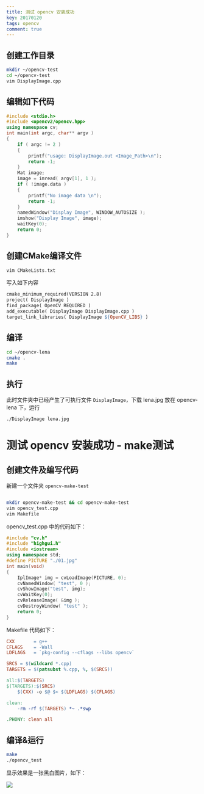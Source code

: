 ```yaml
---
title: 测试 opencv 安装成功
key: 20170120
tags: opencv
comment: true
---
```


## 创建工作目录

```sh
mkdir ~/opencv-test
cd ~/opencv-test
vim DisplayImage.cpp
```

## 编辑如下代码

```cpp
#include <stdio.h>
#include <opencv2/opencv.hpp>
using namespace cv;
int main(int argc, char** argv )
{
	if ( argc != 2 )
	{
		printf("usage: DisplayImage.out <Image_Path>\n");
		return -1;
	}
	Mat image;
	image = imread( argv[1], 1 );
	if ( !image.data )
	{
		printf("No image data \n");
		return -1;
	}
	namedWindow("Display Image", WINDOW_AUTOSIZE );
	imshow("Display Image", image);
	waitKey(0);
	return 0;
}
```

## 创建CMake编译文件

```bash
vim CMakeLists.txt
```

写入如下内容

```makefile
cmake_minimum_required(VERSION 2.8)
project( DisplayImage )
find_package( OpenCV REQUIRED )
add_executable( DisplayImage DisplayImage.cpp )
target_link_libraries( DisplayImage ${OpenCV_LIBS} )
```

## 编译

```bash
cd ~/opencv-lena
cmake .
make
```

## 执行

此时文件夹中已经产生了可执行文件 `DisplayImage`，下载 lena.jpg 放在 opencv-lena 下，运行

```bash
./DisplayImage lena.jpg
```

# 测试 opencv 安装成功 - make测试

## 创建文件及编写代码

新建一个文件夹 `opencv-make-test`

```bash

mkdir opencv-make-test && cd opencv-make-test
vim opencv_test.cpp
vim Makefile
```

opencv_test.cpp 中的代码如下：

```cpp
#include "cv.h"
#include "highgui.h"
#include <iostream>
using namespace std;
#define	PICTURE	"./01.jpg"
int main(void)
{
    IplImage* img = cvLoadImage(PICTURE, 0);
    cvNamedWindow( "test", 0 );
    cvShowImage("test", img);
    cvWaitKey(0);
    cvReleaseImage( &img );
    cvDestroyWindow( "test" );
    return 0;
}
```

Makefile 代码如下：

```makefile
CXX       = g++
CFLAGS    = -Wall 
LDFLAGS   = `pkg-config --cflags --libs opencv`

SRCS = $(wildcard *.cpp)
TARGETS = $(patsubst %.cpp, %, $(SRCS))

all:$(TARGETS)
$(TARGETS):$(SRCS)
	$(CXX) -o $@ $< $(LDFLAGS) $(CFLAGS)

clean:
	-rm -rf $(TARGETS) *~ .*swp

.PHONY: clean all
```

## 编译&运行

```bash
make
./opencv_test
```

显示效果是一张黑白图片，如下：

![](http://images.fuyix.cn/17-5-21/65283448-file_1495351469524_455d.png)
